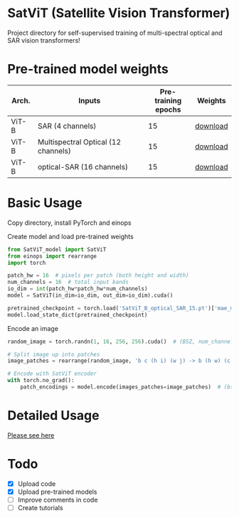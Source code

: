 # SatViT (Satellite Vision Transformer)
Project directory for self-supervised training of multi-spectral optical and SAR vision transformers!

# Pre-trained model weights

| Arch. 	 | Inputs 	 | Pre-training<br>epochs 	 | Weights<br>	     |
|---------|------------------------------|--------------------------|-----------------------------|
| ViT-B 	 | SAR (4 channels)                        	 | 15                  	 | [download](https://github.com/antofuller/SatViT/releases/download/models/SatViT_B_SAR_15.pt)
| ViT-B 	 | Multispectral Optical (12 channels)                   	 | 15                   	 | [download](https://github.com/antofuller/SatViT/releases/download/models/SatViT_B_optical_15.pt)
| ViT-B 	 | optical-SAR (16 channels)                   	 | 15                   	 | [download](https://github.com/antofuller/SatViT/releases/download/models/SatViT_B_optical_SAR_15.pt)

# Basic Usage
Copy directory, install PyTorch and einops

Create model and load pre-trained weights
```python
from SatViT_model import SatViT
from einops import rearrange
import torch

patch_hw = 16  # pixels per patch (both height and width)
num_channels = 16  # total input bands
io_dim = int(patch_hw*patch_hw*num_channels)
model = SatViT(in_dim=io_dim, out_dim=io_dim).cuda()

pretrained_checkpoint = torch.load('SatViT_B_optical_SAR_15.pt')['mae_model']
model.load_state_dict(pretrained_checkpoint)
```
Encode an image
```python
random_image = torch.randn(1, 16, 256, 256).cuda()  # (BSZ, num_channels, height, width)

# Split image up into patches
image_patches = rearrange(random_image, 'b c (h i) (w j) -> b (h w) (c i j)', h=16, w=16)

# Encode with SatViT encoder
with torch.no_grad():
    patch_encodings = model.encode(images_patches=image_patches)  # (bsz, num_patches, encoder_dim)
```

# Detailed Usage
[Please see here](https://link-url-here.org)

# Todo
- [x] Upload code
- [x] Upload pre-trained models
- [ ] Improve comments in code
- [ ] Create tutorials
